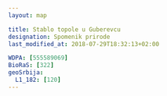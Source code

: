 ```yaml
---
layout: map

title: Stablo topole u Guberevcu
designation: Spomenik prirode
last_modified_at: 2018-07-29T18:32:13+02:00

WDPA: [555589069]
BioRaS: [322]
geoSrbija:
  L1_182: [120]
---
```

